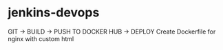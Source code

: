 # jenkins-devops
GIT -> BUILD -> PUSH TO DOCKER HUB -> DEPLOY
Create Dockerfile for nginx with custom html
